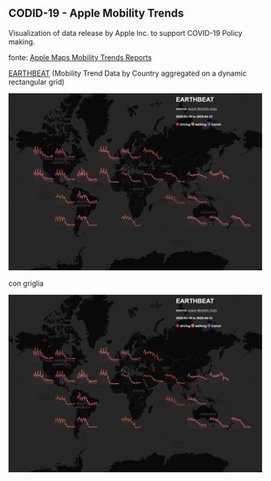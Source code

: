## CODID-19 - Apple Mobility Trends

Visualization of data release by Apple Inc. to support COVID-19 Policy making. 

fonte: <a href='https://www.apple.com/covid19/mobility' target='_blank'>Apple Maps Mobility Trends Reports</a>

[EARTHBEAT](http://view.ixmaps.com?project=https://raw.githubusercontent.com/gjrichter/viz/master/COVID-19/projects/COVID-19-ODS/ixmaps_project_ODS_Prov2019_COVID_concentric_zoom.json)
(Mobility Trend Data by Country aggregated on a dynamic  rectangular grid)

<a href="http://view.ixmaps.com?project=https://raw.githubusercontent.com/gjrichter/viz/master/COVID-19/projects/COVID-19-other/ixmaps_project_COVID-19_AppleMobility_driving_walking_transit_black.json"><img src="earthbeat.png" width="500px"></a>

con griglia

<a href="http://view.ixmaps.com?project=https://raw.githubusercontent.com/gjrichter/viz/master/COVID-19/projects/COVID-19-other/ixmaps_project_COVID-19_AppleMobility_driving_walking_transit_black_grid.json"><img src="earthbeat.png" width="500px"></a>




